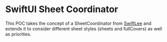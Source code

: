 # SwiftUI Sheet Coordinator

This POC takes the concept of a SheetCoordinator from [SwiftLee](https://arc.net/l/quote/fhxqbsup) and extends it to consider different sheet styles (sheets and fullCovers) as well as priorities.
